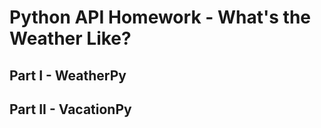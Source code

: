 # **Python API Homework - What's the Weather Like?**

## **Part I - WeatherPy**



## **Part II - VacationPy**
